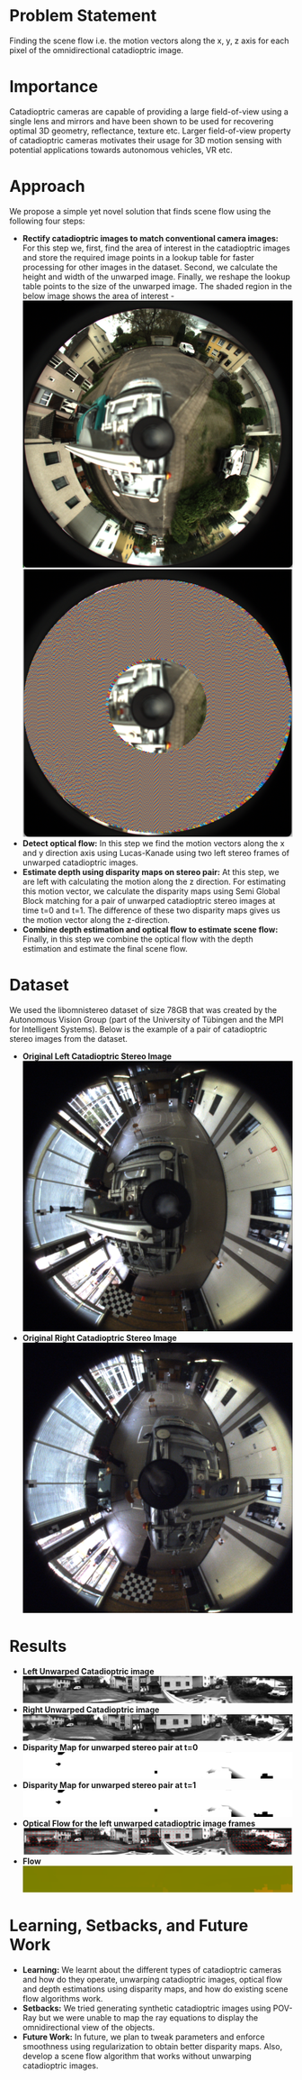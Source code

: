 # Problem Statement
Finding the scene flow i.e. the motion vectors along the x, y, z axis for each pixel of the omnidirectional catadioptric image. 

# Importance
Catadioptric cameras are capable of providing a large field-of-view using a single lens and mirrors and have been shown to be used for recovering optimal 3D geometry, reflectance, texture etc. Larger field-of-view  property of catadioptric cameras motivates their usage for 3D motion sensing with potential applications towards autonomous vehicles, VR etc. 

# Approach
We propose a simple yet novel solution that finds scene flow using the following four steps:
 - **Rectify catadioptric images to match conventional camera images:** For this step we, first, find the area of interest in the catadioptric images and store the required image points in a lookup table for faster processing for other images in the dataset. Second, we calculate the height and width of the unwarped image. Finally, we reshape the lookup table points to the size of the unwarped image. The shaded region in the below image shows the area of interest - 
        ![alt text](original-image.png)
        ![alt text](image-region-selection.png)
 - **Detect optical flow:** In this step we find the motion vectors along the x and y direction axis using Lucas-Kanade using two left stereo frames of unwarped catadioptric images.
 - **Estimate depth using disparity maps on stereo pair:** At this step, we are left with calculating the motion along the z direction. For estimating this motion vector, we calculate the disparity maps using Semi Global Block matching for a pair of unwarped catadioptric stereo images at time t=0 and t=1. The difference of these two disparity maps gives us the motion vector along the z-direction.
 - **Combine depth estimation and optical flow to estimate scene flow:** Finally, in this step we combine the optical flow with the depth estimation and estimate the final scene flow.

# Dataset
We used the libomnistereo dataset of size 78GB that was created by the Autonomous Vision Group (part of the University of Tübingen and the MPI for Intelligent Systems). Below is the example of a pair of catadioptric stereo images from the dataset.
 - **Original Left Catadioptric Stereo Image**
 ![alt text](left_img_0000.png)
 - **Original Right Catadioptric Stereo Image**
 ![alt text](right_img_0000.png)

# Results
 - **Left Unwarped Catadioptric image**
 ![alt text](Panoramic_view_left_0000005000.png)
 - **Right Unwarped Catadioptric image**
 ![alt text](Panoramic_view_right_0000005000.png)
 - **Disparity Map for unwarped stereo pair at t=0** 
 ![alt text](disparity_map_0.png)
 - **Disparity Map for unwarped stereo pair at t=1**
 ![alt text](disparity_map_1.png)
 - **Optical Flow for the left unwarped catadioptric image frames**
 ![alt text](optical_flow.png)
 - **Flow**
 ![alt text](scene_flow.png)
 
# Learning, Setbacks, and Future Work
 - **Learning:** We learnt about the different types of catadioptric cameras and how do they operate, unwarping catadioptric images, optical flow and depth estimations using disparity maps, and how do existing scene flow algorithms work.
 - **Setbacks:** We tried generating synthetic catadioptric images using POV-Ray but we were unable to map the ray equations to display the omnidirectional view of the objects.
 - **Future Work:** In future, we plan to tweak parameters and enforce smoothness using regularization to obtain better disparity maps. Also, develop a scene flow algorithm that works without unwarping catadioptric images.
